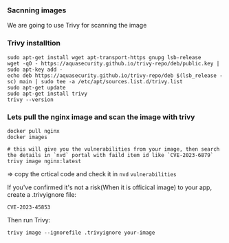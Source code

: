 ### Sacnning images

We are going to use Trivy for scanning the image

### Trivy installtion
```
sudo apt-get install wget apt-transport-https gnupg lsb-release
wget -qO - https://aquasecurity.github.io/trivy-repo/deb/public.key | sudo apt-key add -
echo deb https://aquasecurity.github.io/trivy-repo/deb $(lsb_release -sc) main | sudo tee -a /etc/apt/sources.list.d/trivy.list
sudo apt-get update
sudo apt-get install trivy
trivy --version
```

### Lets pull the nginx image and scan the image with trivy

```
docker pull nginx
docker images

# this will give you the vulnerabilities from your image, then search the details in `nvd` portal with faild item id like `CVE-2023-6879`
trivy image nginx:latest

```
=> copy the crtical code and check it in `nvd` `vulnerabilities`

If you've confirmed it's not a risk(When it is officical image) to your app, create a .trivyignore file:
```
CVE-2023-45853
```

Then run Trivy:
```
trivy image --ignorefile .trivyignore your-image
```



